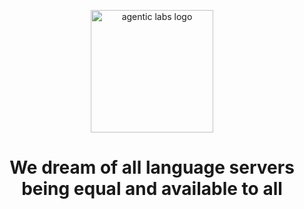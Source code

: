<div align="center">

<a href="https://agenticlabs.com" target="_blank" title="Go to the Agentic Labs website"><img width="196px" alt="agentic labs logo" src="https://raw.githubusercontent.com/agenticlabs/.github/main/assets/logo.png"></a>

<a name="readme-top"></a>

# We dream of all language servers being equal and available to all
</div>
